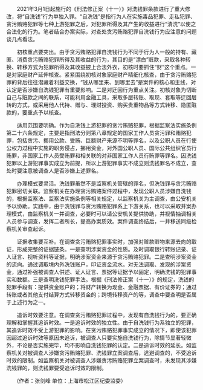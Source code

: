 　　2021年3月1日起施行的《刑法修正案（十一）》对洗钱罪条款进行了重大修改，将“自洗钱”行为单独入罪。“自洗钱”是指行为人在实施毒品犯罪、走私犯罪、贪污贿赂犯罪等七种上游犯罪之后，对犯罪所得及其产生的收益进行“清洗”以使之合法化的行为。笔者结合办案实际，对查处贪污贿赂犯罪自洗钱行为应注意的问题谈几点看法。

　　初核重点要突出。由于贪污贿赂犯罪自洗钱行为不同于行为人一般的持有、藏匿、消费贪污贿赂犯罪所得及其收益的行为，其目的是“漂白”赃款，采取各种转换、转移方式为犯罪所得及其收益披上合法外衣，初核时要抓住“财”这个重点。一是对家庭财产延伸核查。紧紧围绕初核对象家庭财产精细化核查，由于贪污贿赂犯罪的背后往往潜藏着利益交换，“钱从哪里来、到哪里去”是案件的核心和主线，对认定是否涉嫌自洗钱犯罪有重要影响。二是对迂回行为重点关注。初核对象为切断自己与赃款之间的联系，可能利用金融工具，采取多层转账、取现、套取等迂回层转的方式，或采用他人代持、赠与、理财投资、购买贵重物品等方式转移、隐匿赃款的，要重点予以核查。

　　适用范围要明确。作为自洗钱上游犯罪的贪污贿赂犯罪，根据监察法实施条例第二十六条规定，主要是指刑法分则第八章规定的国家工作人员贪污罪和贿赂犯罪，包括贪污、挪用公款、受贿、巨额财产来源不明等罪名，以及公职人员在行使公权力过程中实施的职务侵占，挪用资金，对外国公职人员、国际公共组织官员行贿罪，非国家工作人员受贿罪和相关联的对非国家工作人员行贿罪等罪名。因洗钱犯罪以上游犯罪事实成立为前提，所以上游犯罪事实不成立则洗钱罪名不成立，查处时要注意被调查人是否涉嫌上述罪名。

　　办理模式要灵活。洗钱罪虽然不是监察机关管辖的罪名，但洗钱罪与贪污贿赂犯罪密切关联。监察机关在办理贪污贿赂案件过程中，发现公职人员涉嫌自洗钱的，根据监察法、监察法实施条例等相关规定，以监察机关为主调查，由公安机关予以协助。实践中，由于洗钱罪与贪污贿赂犯罪系上下游关系，也可以采取并案办理模式，由监察机关一并调查，必要时可以请公安机关提供协助，并视情抽调相关人员参与调查，发挥二者所长，提高办案质效。案件调查终结后，一并移送同级检察机关审查起诉。

　　证据收集要互补。在调查贪污贿赂犯罪事实时，加强对赃款赃物来源去向的取证，形成完整的证据链条。一是查明涉案资金的性质。及时调取银行转账记录、证人证言、视听资料等证据，明确涉案资金来源于贪污贿赂犯罪。二是查明涉案资金的流向。通过调取境内外洗钱账户，印证资金流水。对无法调取、发现的涉案资金，通过补强被调查人供述、证人证言、票据等证据予以固定，明确洗钱的犯罪事实和数额。三是查明洗钱犯罪手法。根据《刑法修正案（十一）》的规定，洗钱的犯罪手段有：提供资金账户的；将财产转换为现金、金融票据、有价证券的；通过转账或者其他支付结算方式转移资金的；跨境转移资产的等，调查中要查明是否属于上述行为之一。

　　追诉时效要注意。在调查贪污贿赂犯罪过程中，发现有自洗钱行为的，要正确理解和掌握其追诉时效。一是追诉时效的独立性。由于自洗钱行为系独立的犯罪，其追诉时效不受上游犯罪的影响。在贪污贿赂犯罪事实成立的情况下，即使该犯罪因超过追诉时效等原因未追诉，被调查人只要实施自洗钱行为，除情节显著轻微外，不论是否实施完毕，均不影响自洗钱犯罪的认定。二是追诉时效的延长。如监察机关对被调查人涉嫌贪污贿赂犯罪、洗钱罪立案调查后，逃避调查的，不受追诉时效的限制。如监察机关对被调查人涉嫌贪污贿赂犯罪立案调查时，未发现其涉嫌洗钱罪的，则洗钱罪要受追诉时效的限制。

　　(作者：张剑峰 单位：上海市松江区纪委监委）